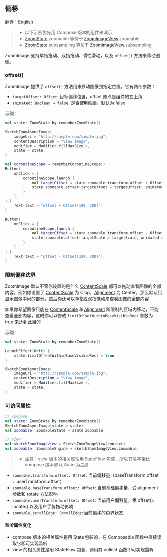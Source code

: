## 偏移

翻译：[English](offset.md)

> * 以下示例优先用 Compose 版本的组件来演示
> * [ZoomState].zoomable 等价于 [ZoomImageView].zoomable
> * [ZoomState].subsampling 等价于 [ZoomImageView].subsampling

ZoomImage 支持单指拖动、双指拖动、惯性滑动，以及 `offset()` 方法来移动图像。

### offset()

ZoomImage 提供了 `offset()` 方法用来移动图像到指定位置，它有两个参数：

* `targetOffset: Offset`: 目标偏移位置，offset 原点是组件的左上角
* `animated: Boolean = false`: 是否使用动画，默认为 false

示例：

```kotlin
val state: ZoomState by rememberZoomState()

SketchZoomAsyncImage(
    imageUri = "http://sample.com/sample.jpg",
    contentDescription = "view image",
    modifier = Modifier.fillMaxSize(),
    state = state,
)

val coroutineScope = rememberCoroutineScope()
Button(
    onClick = {
        coroutineScope.launch {
            val targetOffset = state.zoomable.transform.offset + Offset(x = 100, y = 200)
            state.zoomable.offset(targetOffset = targetOffset, animated = true)
        }
    }
) {
    Text(text = "offset + Offset(100, 200)")
}

Button(
    onClick = {
        coroutineScope.launch {
            val targetOffset = state.zoomable.transform.offset - Offset(x = 100, y = 200)
            state.zoomable.offset(targetScale = targetScale, animated = true)
        }
    }
) {
    Text(text = "offset - Offset(100, 200)")
}
```

### 限制偏移边界

ZoomImage 默认不管你设置的是什么 [ContentScale]
都可以拖动查看图像的全部内容，例如你设置了 [ContentScale] 为 Crop，[Alignment] 为
Center，那么默认只显示图像中间的部分，然后你还可以单指或双指拖动来查看图像的全部内容

如果你希望图像只能在 [ContentScale] 和 [Alignment] 所限制的区域内移动，不能查看全部内容，这时你可以修改
`limitOffsetWithinBaseVisibleRect` 参数为 true 来达到此目的

示例：

```kotlin
val state: ZoomState by rememberZoomState()

LaunchEffect(Unit) {
    state.limitOffsetWithinBaseVisibleRect = true
}

SketchZoomAsyncImage(
    imageUri = "http://sample.com/sample.jpg",
    contentDescription = "view image",
    modifier = Modifier.fillMaxSize(),
    state = state,
)
```

### 可访问属性

```kotlin
// compose
val state: ZoomState by rememberZoomState()
SketchZoomAsyncImage(state = state)
val zoomable: ZoomableState = state.zoomable

// view
val sketchZoomImageView = SketchZoomImageView(context)
val zoomable: ZoomableEngine = sketchZoomImageView.zoomable
```

> * 注意：view 版本的相关属性用 StateFlow 包装，所以其名字相比 compose 版本都以 State 为后缀

* `zoomable.transform.offset: Offset`: 当前偏移量（baseTransform.offset + userTransform.offset）
* `zoomable.baseTransform.offset: Offset`: 当前基础偏移量，受 alignment 参数和 rotate 方法影响
* `zoomable.userTransform.offset: Offset`: 当前用户偏移量，受 offset()、locate() 以及用户手势拖动影响
* `zoomable.scrollEdge: ScrollEdge`: 当前偏移的边界状态

#### 监听属性变化

* compose 版本的相关属性是用 State 包装的，在 Composable 函数中直接读取它即可实现监听
* view 的相关属性是用 StateFlow 包装，调用其 collect 函数即可实现监听

[ZoomImageView]: ../../zoomimage-view/src/main/java/com/github/panpf/zoomimage/ZoomImageView.kt

[ZoomImage]: ../../zoomimage-compose/src/commonMain/kotlin/com/github/panpf/zoomimage/ZoomImage.kt

[ZoomState]: ../../zoomimage-compose/src/commonMain/kotlin/com/github/panpf/zoomimage/compose/ZoomState.kt

[ContentScale]: https://developer.android.com/reference/kotlin/androidx/compose/ui/layout/ContentScale

[Alignment]: https://developer.android.com/reference/kotlin/androidx/compose/ui/Alignment

[ZoomableState]: ../../zoomimage-compose/src/commonMain/kotlin/com/github/panpf/zoomimage/compose/zoom/ZoomableState.kt

[ScrollEdge]: ../../zoomimage-core/src/commonMain/kotlin/com/github/panpf/zoomimage/zoom/ScrollEdge.kt